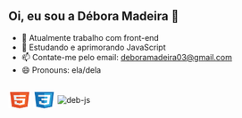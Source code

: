 ## Oi, eu sou a Débora Madeira 👋

- 🔭 Atualmente trabalho com front-end
- 🌱 Estudando e aprimorando JavaScript
- 📫 Contate-me pelo email: deboramadeira03@gmail.com
- 😄 Pronouns: ela/dela

<div style="display: inline_block"><br>
  <img align="center" alt="deb-HTML" height="30" width="40" src="https://raw.githubusercontent.com/devicons/devicon/master/icons/html5/html5-original.svg">
  <img align="center" alt="deb-CSS" height="30" width="40" src="https://raw.githubusercontent.com/devicons/devicon/master/icons/css3/css3-original.svg">
  <img align= "center" alt= "deb-js" heigh="30" width= "40" src="https://cdn.jsdelivr.net/gh/devicons/devicon/icons/javascript/javascript-original.svg">
          
</div>

